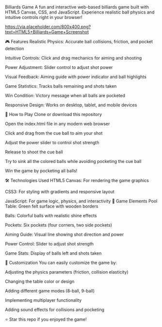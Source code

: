  Billiards Game
A fun and interactive web-based billiards game built with HTML5 Canvas, CSS, and JavaScript. Experience realistic ball physics and intuitive controls right in your browser!

https://via.placeholder.com/800x400.png?text=HTML5+Billiards+Game+Screenshot

🎮 Features
Realistic Physics: Accurate ball collisions, friction, and pocket detection

Intuitive Controls: Click and drag mechanics for aiming and shooting

Power Adjustment: Slider control to adjust shot power

Visual Feedback: Aiming guide with power indicator and ball highlights

Game Statistics: Tracks balls remaining and shots taken

Win Condition: Victory message when all balls are pocketed

Responsive Design: Works on desktop, tablet, and mobile devices

🚀 How to Play
Clone or download this repository

Open the index.html file in any modern web browser

Click and drag from the cue ball to aim your shot

Adjust the power slider to control shot strength

Release to shoot the cue ball

Try to sink all the colored balls while avoiding pocketing the cue ball

Win the game by pocketing all balls!

🛠️ Technologies Used
HTML5 Canvas: For rendering the game graphics

CSS3: For styling with gradients and responsive layout

JavaScript: For game logic, physics, and interactivity
🎯 Game Elements
Pool Table: Green felt surface with wooden borders

Balls: Colorful balls with realistic shine effects

Pockets: Six pockets (four corners, two side pockets)

Aiming Guide: Visual line showing shot direction and power

Power Control: Slider to adjust shot strength

Game Stats: Display of balls left and shots taken

🌟 Customization
You can easily customize the game by:

Adjusting the physics parameters (friction, collision elasticity)

Changing the table color or design

Adding different game modes (8-ball, 9-ball)

Implementing multiplayer functionality

Adding sound effects for collisions and pocketing



⭐ Star this repo if you enjoyed the game!
